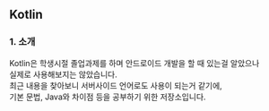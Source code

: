 ## Kotlin
### 1. 소개
Kotlin은 학생시절 졸업과제를 하며 안드로이드 개발을 할 때 있는걸 알았으나<br/>
실제로 사용해보지는 않았습니다. <br/>
최근 내용을 찾아보니 서버사이드 언어로도 사용이 되는거 같기에, <br/>
기본 문법, Java와 차이점 등을 공부하기 위한 저장소입니다.
